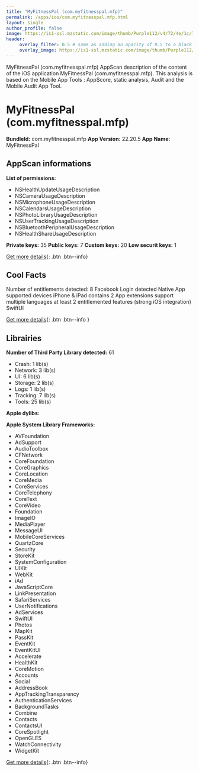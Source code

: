 ```yaml
---
title: "MyFitnessPal (com.myfitnesspal.mfp)"
permalink: /apps/ios/com.myfitnesspal.mfp.html
layout: single
author_profile: false
image: https://is1-ssl.mzstatic.com/image/thumb/Purple112/v4/72/4e/1c/724e1c01-3fec-cac5-b268-54690e9adb15/AppIcon-0-1x_U007emarketing-0-7-0-sRGB-85-220.png/512x512bb.jpg
header: 
     overlay_filter: 0.5 # same as adding an opacity of 0.5 to a black background
     overlay_image: https://is1-ssl.mzstatic.com/image/thumb/Purple112/v4/72/4e/1c/724e1c01-3fec-cac5-b268-54690e9adb15/AppIcon-0-1x_U007emarketing-0-7-0-sRGB-85-220.png/512x512bb.jpg
---
```

MyFitnessPal (com.myfitnesspal.mfp) AppScan description of the content of the iOS application MyFitnessPal (com.myfitnesspal.mfp). This analysis is based on the Mobile App Tools : AppScore, static analysis, Audit and the Mobile Audit App Tool.

# MyFitnessPal (com.myfitnesspal.mfp)

**BundleId:** com.myfitnesspal.mfp
**App Version:** 22.20.5
**App Name:** MyFitnessPal


## AppScan informations 

**List of permissions:** 
- NSHealthUpdateUsageDescription
- NSCameraUsageDescription
- NSMicrophoneUsageDescription
- NSCalendarsUsageDescription
- NSPhotoLibraryUsageDescription
- NSUserTrackingUsageDescription
- NSBluetoothPeripheralUsageDescription
- NSHealthShareUsageDescription
  
  
**Private keys:** 35
**Public keys:** 7
**Custom keys:** 20
**Low securit keys:** 1
  
[Get more details](/pricing.html){: .btn .btn--info}

## Cool Facts

Number of entitlements detected: 8
Facebook Login detected
Native App
supported devices iPhone & iPad
contains 2 App extensions
support multiple languages
at least 2 entitlemented features (strong iOS integration)
SwiftUI
  
[Get more details](/pricing.html){: .btn .btn--info }

## Librairies 
**Number of Third Party Library detected:** 61
- Crash: 1 lib(s)
- Network: 3 lib(s)
- UI: 6 lib(s)
- Storage: 2 lib(s)
- Logs: 1 lib(s)
- Tracking: 7 lib(s)
- Tools: 25 lib(s)


**Apple dylibs:**


**Apple System Library Frameworks:**
- AVFoundation
- AdSupport
- AudioToolbox
- CFNetwork
- CoreFoundation
- CoreGraphics
- CoreLocation
- CoreMedia
- CoreServices
- CoreTelephony
- CoreText
- CoreVideo
- Foundation
- ImageIO
- MediaPlayer
- MessageUI
- MobileCoreServices
- QuartzCore
- Security
- StoreKit
- SystemConfiguration
- UIKit
- WebKit
- iAd
- JavaScriptCore
- LinkPresentation
- SafariServices
- UserNotifications
- AdServices
- SwiftUI
- Photos
- MapKit
- PassKit
- EventKit
- EventKitUI
- Accelerate
- HealthKit
- CoreMotion
- Accounts
- Social
- AddressBook
- AppTrackingTransparency
- AuthenticationServices
- BackgroundTasks
- Combine
- Contacts
- ContactsUI
- CoreSpotlight
- OpenGLES
- WatchConnectivity
- WidgetKit


  
[Get more details](/pricing.html){: .btn .btn--info}

